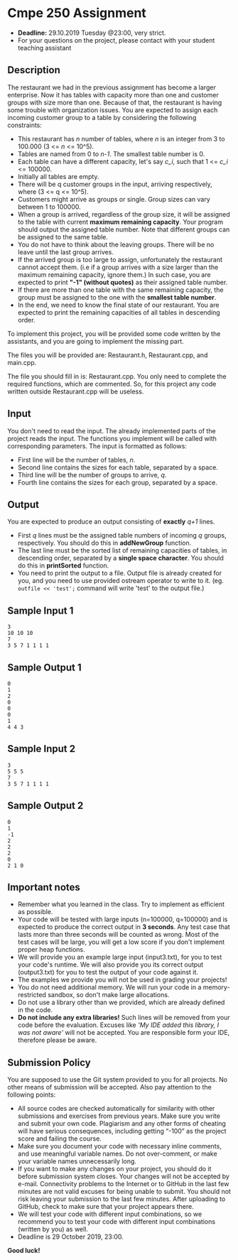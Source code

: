 ﻿# Cmpe 250 Assignment

* **Deadline:** 29.10.2019 Tuesday @23:00, very strict.
* For your questions on the project,
please contact with your student teaching assistant

## Description
The restaurant we had in the previous assignment has become a larger enterprise. Now it has tables with capacity more than one and customer groups with size more than one. Because of that, the restaurant is having some trouble with organization issues. You are expected to assign each incoming customer group to a table by considering the following constraints:

* This restaurant has *n* number of tables, where *n* is an integer from 3 to 100.000 (3 <= *n* <= 10^5).
* Tables are named from 0 to *n-1*. The smallest table number is 0.
* Each table can have a different capacity, let's say *c_i*, such that 1 <= *c_i* <= 100000.
* Initially all tables are empty.
* There will be q customer groups in the input, arriving respectively, where (3 <= q <= 10^5).
* Customers might arrive as groups or single. Group sizes can vary between 1 to 100000.
* When a group is arrived, regardless of the group size, it will be assigned to the table with current **maximum remaining capacity**. Your program should output the assigned table number. Note that different groups can be assigned to the same table.
* You do not have to think about the leaving groups. There will be no leave until the last group arrives.
* If the arrived group is too large to assign, unfortunately the restaurant cannot accept them. (i.e if a group arrives with a size larger than the maximum remaining capacity, ignore them.) In such case, you are expected to print **"-1" (without quotes)** as their assigned table number.
* If there are more than one table with the same remaining capacity, the group must be assigned to the one with the **smallest table number**.
* In the end, we need to know the final state of our restaurant. You are expected to print the remaining capacities of all tables in descending order.

To implement this project, you will be provided some code written by the assistants, and you are going to implement the missing part. 

The files you will be provided are: Restaurant.h, Restaurant.cpp, and main.cpp.

The file you should fill in is: Restaurant.cpp. You only need to complete the required functions, which are commented. So, for this project any code written outside Restaurant.cpp will be useless.


## Input
You don't need to read the input. The already implemented parts of the project reads the input. The functions you implement will be called with corresponding parameters.
The input is formatted as follows:

- First line will be the number of tables, *n*.
- Second line contains the sizes for each table, separated by a space.
- Third line will be the number of groups to arrive, *q*.
- Fourth line contains the sizes for each group, separated by a space.

## Output
You are expected to produce an output consisting of **exactly** *q+1* lines.

* First *q* lines must be the assigned table numbers of incoming *q* groups, respectively. You should do this in **addNewGroup** function.
* The last line must be the sorted list of remaining capacities of tables, in descending order, separated by a **single space character**. You should do this in **printSorted** function.
* You need to print the output to a file. Output file is already created for you, and you need to use provided ostream operator to write to it. (eg. `outfile << 'test';` command will write 'test' to the output file.) 

## Sample Input 1

```
3
10 10 10
7
3 5 7 1 1 1 1
```

## Sample Output 1

```
0
1
2
0
0
0
1
4 4 3
```

## Sample Input 2

```
3
5 5 5
7
3 5 7 1 1 1 1
```

## Sample Output 2

```
0
1
-1
2
2
2
0
2 1 0
```

## Important notes
* Remember what you learned in the class. Try to implement as efficient as possible. 
* Your code will be tested with large inputs (n=100000, q=100000) and is expected to produce the correct output in **3 seconds**. Any test case that lasts more than three seconds will be counted as wrong. Most of the test cases will be large, you will get a low score if you don't implement proper heap functions.
* We will provide you an example large input (input3.txt), for you to test your code's runtime. We will also provide you its correct output (output3.txt) for you to test the output of your code against it.
* The examples we provide you will not be used in grading your projects!
* You do not need additional memory. We will run your code in a memory-restricted sandbox, so don't make large allocations.
* Do not use a library other than we provided, which are already defined in the code.
* **Do not include any extra libraries!** Such lines will be removed from your code before the evaluation. Excuses like *'My IDE added this library, I was not aware'* will not be accepted. You are responsible form your IDE, therefore please be aware.

## Submission Policy
You are supposed to use the Git system provided to you for all projects. No other means of submission will be accepted. Also pay attention to the following points:

* All source codes are checked automatically for similarity with other submissions and exercises from previous years. Make sure you write and submit your own code. Plagiarism and any other forms of cheating will have serious consequences, including getting “-100” as the project score and failing the course.
* Make sure you document your code with necessary inline comments, and use meaningful variable names. Do not over-comment, or make your variable names unnecessarily long.
* If you want to make any changes on your project, you should do it before submission system closes. Your changes will not be accepted by e-mail. Connectivity problems to the Internet or to GitHub in the last few minutes are not valid excuses for being unable to submit. You should not risk leaving your submission to the last few minutes. After uploading to GitHub, check to make sure that your project appears there.
* We will test your code with different input combinations, so we recommend you to test your code with different input combinations (written by you) as well.
* Deadline is 29 October 2019, 23:00. 

**Good luck!**
